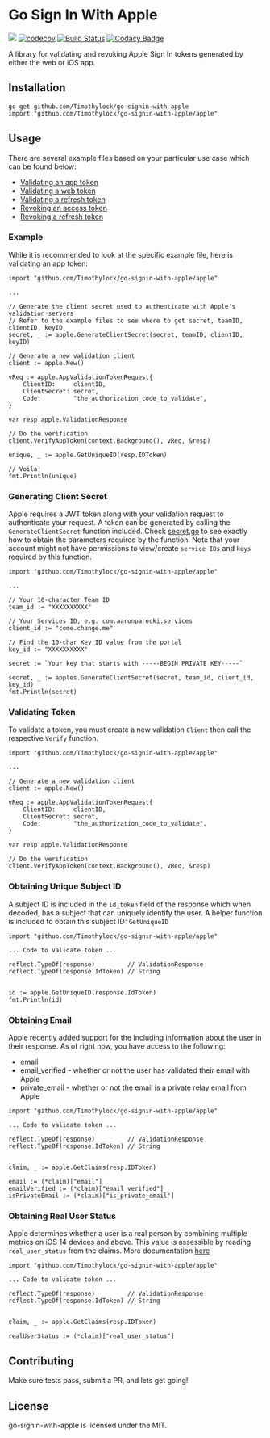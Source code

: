Go Sign In With Apple
======

![](https://img.shields.io/badge/golang-1.18-blue.svg?style=flat) [![codecov](https://codecov.io/gh/Timothylock/go-signin-with-apple/branch/master/graph/badge.svg)](https://codecov.io/gh/Timothylock/go-signin-with-apple)
 [![Build Status](https://app.travis-ci.com/Timothylock/go-signin-with-apple.svg?branch=master)](https://app.travis-ci.com/github/Timothylock/go-signin-with-apple) [![Codacy Badge](https://api.codacy.com/project/badge/Grade/b54cafe3d1884d9cbe9748839739265e)](https://www.codacy.com/manual/Timothylock/go-signin-with-apple?utm_source=github.com&amp;utm_medium=referral&amp;utm_content=Timothylock/go-signin-with-apple&amp;utm_campaign=Badge_Grade)

A library for validating and revoking Apple Sign In tokens generated by either the web or iOS app. 


## Installation
```
go get github.com/Timothylock/go-signin-with-apple
import "github.com/Timothylock/go-signin-with-apple/apple"

```

## Usage

There are several example files based on your particular use case which can be found below:
- [Validating an app token](example/app_validation_example_test.go)
- [Validating a web token](example/web_validation_example_test.go)
- [Validating a refresh token](example/refresh_validation_example_test.go)
- [Revoking an access token](example/revoke_access_token_example_test.go)
- [Revoking a refresh token](example/revoke_refresh_token_example_test.go)

### Example
While it is recommended to look at the specific example file, here is validating an app token:

``` golang
import "github.com/Timothylock/go-signin-with-apple/apple"

...

// Generate the client secret used to authenticate with Apple's validation servers
// Refer to the example files to see where to get secret, teamID, clientID, keyID
secret, _ := apple.GenerateClientSecret(secret, teamID, clientID, keyID)

// Generate a new validation client
client := apple.New()

vReq := apple.AppValidationTokenRequest{
	ClientID:     clientID,
	ClientSecret: secret,
	Code:         "the_authorization_code_to_validate",
}

var resp apple.ValidationResponse

// Do the verification
client.VerifyAppToken(context.Background(), vReq, &resp)

unique, _ := apple.GetUniqueID(resp.IDToken)

// Voila!
fmt.Println(unique)
```

### Generating Client Secret
Apple requires a JWT token along with your validation request to authenticate your request. A token can be generated by 
calling the `GenerateClientSecret` function included. Check [secret.go](apple/secret.go) to see exactly how to obtain the 
parameters required by the function. Note that your account might not have permissions to view/create `service IDs` and 
`keys` required by this function. 

```
import "github.com/Timothylock/go-signin-with-apple/apple"

...

// Your 10-character Team ID
team_id := "XXXXXXXXXX"

// Your Services ID, e.g. com.aaronparecki.services
client_id := "come.change.me"

// Find the 10-char Key ID value from the portal
key_id := "XXXXXXXXXX"

secret := `Your key that starts with -----BEGIN PRIVATE KEY-----`

secret, _ := apples.GenerateClientSecret(secret, team_id, client_id, key_id)
fmt.Println(secret)
```

### Validating Token
To validate a token, you must create a new validation `Client` then call the respective `Verify` function.

```
import "github.com/Timothylock/go-signin-with-apple/apple"

...

// Generate a new validation client
client := apple.New()

vReq := apple.AppValidationTokenRequest{
	ClientID:     clientID,
	ClientSecret: secret,
	Code:         "the_authorization_code_to_validate",
}

var resp apple.ValidationResponse

// Do the verification
client.VerifyAppToken(context.Background(), vReq, &resp)

```

### Obtaining Unique Subject ID
A subject ID is included in the `id_token` field of the response which when decoded, has a subject that can 
uniquely identify the user. A helper function is included to obtain this subject ID: `GetUniqueID`

```
import "github.com/Timothylock/go-signin-with-apple/apple"

... Code to validate token ...

reflect.TypeOf(response)         // ValidationResponse
reflect.TypeOf(response.IdToken) // String


id := apple.GetUniqueID(response.IdToken)
fmt.Println(id)
```

### Obtaining Email
Apple recently added support for the including information about the user in their response. As of right now, you have 
access to the following: 
- email
- email_verified - whether or not the user has validated their email with Apple
- private_email - whether or not the email is a private relay email from Apple

```$xslt
import "github.com/Timothylock/go-signin-with-apple/apple"

... Code to validate token ...

reflect.TypeOf(response)         // ValidationResponse
reflect.TypeOf(response.IdToken) // String


claim, _ := apple.GetClaims(resp.IDToken)

email := (*claim)["email"]
emailVerified := (*claim)["email_verified"]
isPrivateEmail := (*claim)["is_private_email"]
```

### Obtaining Real User Status
Apple determines whether a user is a real person by combining multiple metrics on iOS 14 devices and above. This value is 
assessible by reading `real_user_status` from the claims. More documentation [here](https://developer.apple.com/documentation/authenticationservices/asuserdetectionstatus)

```$xslt
import "github.com/Timothylock/go-signin-with-apple/apple"

... Code to validate token ...

reflect.TypeOf(response)         // ValidationResponse
reflect.TypeOf(response.IdToken) // String


claim, _ := apple.GetClaims(resp.IDToken)

realUserStatus := (*claim)["real_user_status"]
```

## Contributing
Make sure tests pass, submit a PR, and lets get going! 

## License
go-signin-with-apple is licensed under the MIT.

